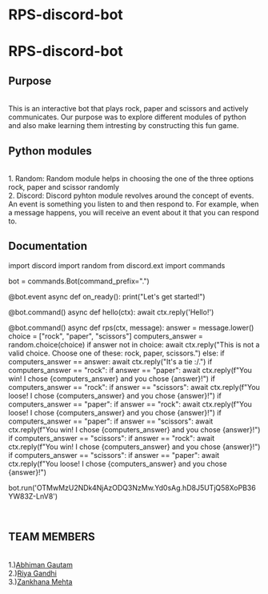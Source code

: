 # RPS-discord-bot
# RPS-discord-bot
## Purpose
<br>
This is an interactive bot that plays rock, paper and scissors and actively communicates. Our purpose was to explore different modules of python and also make learning them intresting by constructing this fun game.
<br>

## Python modules
<br>
1. Random: Random module helps in choosing the one of the three options rock, paper and scissor randomly
<br>
2. Discord: Discord pyhton module revolves around the concept of events. An event is something you listen to and then respond to. For example, when a message happens, you will receive an event about it that you can respond to.
<br>

## Documentation

import discord
import random
from discord.ext import commands

bot = commands.Bot(command_prefix=".")


@bot.event
async def on_ready():
    print("Let's get started!")


@bot.command()
async def hello(ctx):
    await ctx.reply('Hello!')


@bot.command()
async def rps(ctx, message):
    answer = message.lower()
    choice = ["rock", "paper", "scissors"]
    computers_answer = random.choice(choice)
    if answer not in choice:
        await ctx.reply("This is not a valid choice. Choose one of these: rock, paper, scissors.")
    else:
        if computers_answer == answer:
            await ctx.reply("It's a tie :/.")
        if computers_answer == "rock":
            if answer == "paper":
                await ctx.reply(f"You win! I chose {computers_answer} and you chose {answer}!")
        if computers_answer == "rock":
            if answer == "scissors":
                await ctx.reply(f"You loose! I chose {computers_answer} and you chose {answer}!")
        if computers_answer == "paper":
            if answer == "rock":
                await ctx.reply(f"You loose! I chose {computers_answer} and you chose {answer}!")
        if computers_answer == "paper":
            if answer == "scissors":
                await ctx.reply(f"You win! I chose {computers_answer} and you chose {answer}!")
        if computers_answer == "scissors":
            if answer == "rock":
                await ctx.reply(f"You win! I chose {computers_answer} and you chose {answer}!")
        if computers_answer == "scissors":
            if answer == "paper":
                await ctx.reply(f"You loose! I chose {computers_answer} and you chose {answer}!")

bot.run('OTMwMzU2NDk4NjAzODQ3NzMw.Yd0sAg.hD8J5UTjQ58XoPB36YW83Z-LnV8')

<br>

## TEAM MEMBERS
<br>
1.)<a href="https://github.com/Abhiman1211">Abhiman Gautam </a>
<br>
2.)<a href="https://github.com/Riya1929">Riya Gandhi </a>
<br>
3.)<a href="https://github.com/zankhana46">Zankhana Mehta </a>
<br>
